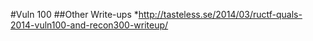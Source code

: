 #Vuln 100
##Other Write-ups
*http://tasteless.se/2014/03/ructf-quals-2014-vuln100-and-recon300-writeup/
